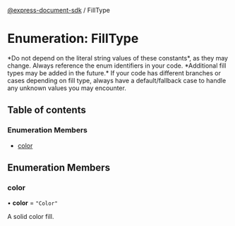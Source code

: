 [@express-document-sdk](../overview.md) / FillType

# Enumeration: FillType

<InlineAlert slots="text" variant="warning"/>
*Do not depend on the literal string values of these constants*, as they may change. Always reference the enum identifiers in your code.

<InlineAlert slots="text" variant="warning"/>
*Additional fill types may be added in the future.* If your code has different branches or cases depending on fill type,
always have a default/fallback case to handle any unknown values you may encounter.

## Table of contents

### Enumeration Members

- [color](FillType.md#color)

## Enumeration Members

### color

• **color** = ``"Color"``

A solid color fill.
